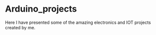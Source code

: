 # Arduino_projects
Here I have presented some of the amazing electronics and IOT projects created by me.
